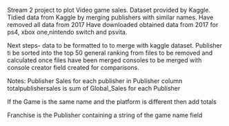 Stream 2 project to plot Video game sales.
Dataset provided by Kaggle.
Tidied data from Kaggle by merging publishers with similar names.
Have removed all data from 2017
Have downloaded obtained data from 2017 for ps4, xbox one,nintendo switch and psvita.

Next steps-
data to be formatted to to merge with kaggle dataset.
Publisher ti be sorted into the top 50
general ranking from files to be removed and calculated once files have been merged
consoles to be merged with console creator field created for comparisons.

Notes:
Publisher Sales
for each publisher in Publisher column totalpublishersales is sum of Global_Sales for each Publisher

If the Game is the same name and the platform is different then add totals

Franchise is the Publisher containing a string of the game name field